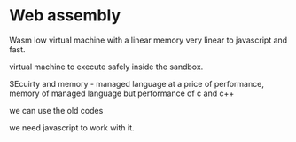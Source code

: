 # Web assembly
Wasm low virtual machine with a linear memory very linear to javascript and fast.

virtual machine to execute safely inside the sandbox.

SEcuirty and memory - managed language at a price of performance, memory of managed language but performance of c and c++


we can use the old codes

we need javascript to work with it.
